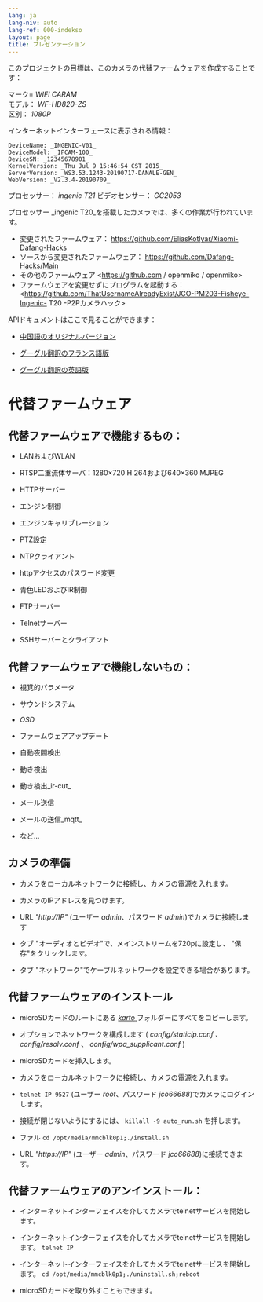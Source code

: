 ```yaml
---
lang: ja
lang-niv: auto
lang-ref: 000-indekso
layout: page
title: プレゼンテーション
---
```


このプロジェクトの目標は、このカメラの代替ファームウェアを作成することです：

マーク= _WIFI CARAM_  
モデル： _WF-HD820-ZS_  
区別： _1080P_

インターネットインターフェースに表示される情報：
```
DeviceName: _INGENIC-V01_
DeviceModel: _IPCAM-100_
DeviceSN: _12345678901_
KernelVersion: _Thu Jul 9 15:46:54 CST 2015_
ServerVersion: _WS3.53.1243-20190717-DANALE-GEN_
WebVersion: _V2.3.4-20190709_
```

プロセッサー： _ingenic T21_
ビデオセンサー： _GC2053_

プロセッサー _ingenic T20_を搭載したカメラでは、多くの作業が行われています。
* 変更されたファームウェア： <https://github.com/EliasKotlyar/Xiaomi-Dafang-Hacks>
* ソースから変更されたファームウェア： <https://github.com/Dafang-Hacks/Main>
* その他のファームウェア <https://github.com / openmiko / openmiko>
* ファームウェアを変更せずにプログラムを起動する： <https://github.com/ThatUsernameAlreadyExist/JCO-PM203-Fisheye-Ingenic- T20 -P2Pカメラハック>

APIドキュメントはここで見ることができます：  
* [中国語のオリジナルバージョン](../zh/includes.zh/html/)


* [グーグル翻訳のフランス語版](../fr/includes.fr/html/)


* [グーグル翻訳の英語版](../en/includes.en/html/)



# 代替ファームウェア

## 代替ファームウェアで機能するもの：

* LANおよびWLAN


* RTSP二重流体サーバ：1280×720 H 264および640×360 MJPEG


* HTTPサーバー


* エンジン制御


* エンジンキャリブレーション


* PTZ設定


* NTPクライアント


* httpアクセスのパスワード変更


* 青色LEDおよびIR制御


* FTPサーバー


* Telnetサーバー


* SSHサーバーとクライアント



## 代替ファームウェアで機能しないもの：

* 視覚的パラメータ


* サウンドシステム


* _OSD_


* ファームウェアアップデート


* 自動夜間検出


* 動き検出


* 動き検出_ir-cut_


* メール送信


* メールの送信_mqtt_


* など...



## カメラの準備

* カメラをローカルネットワークに接続し、カメラの電源を入れます。


* カメラのIPアドレスを見つけます。


* URL _"http://IP"_ (ユーザー _admin_、パスワード _admin_)でカメラに接続します


* タブ "オーディオとビデオ"で、メインストリームを720pに設定し、 "保存"をクリックします。


* タブ "ネットワーク"でケーブルネットワークを設定できる場合があります。



## 代替ファームウェアのインストール

* microSDカードのルートにある [ _karto_ ](https://github.com/jmichault/ipcam-100/tree/master/karto) フォルダーにすべてをコピーします。


* オプションでネットワークを構成します ( _config/staticip.conf_ 、 _config/resolv.conf_ 、 _config/wpa_supplicant.conf_ )


* microSDカードを挿入します。


* カメラをローカルネットワークに接続し、カメラの電源を入れます。


*  `telnet IP 9527` (ユーザー _root_、パスワード _jco66688_)でカメラにログインします。


* 接続が閉じないようにするには、 `killall -9 auto_run.sh` を押します。


* ファル `cd /opt/media/mmcblk0p1;./install.sh`


* URL _"https://IP"_ (ユーザー _admin_、パスワード _jco66688_)に接続できます。



## 代替ファームウェアのアンインストール：

* インターネットインターフェイスを介してカメラでtelnetサービスを開始します。


* インターネットインターフェイスを介してカメラでtelnetサービスを開始します。 `telnet IP` 


* インターネットインターフェイスを介してカメラでtelnetサービスを開始します。 `cd /opt/media/mmcblk0p1;./uninstall.sh;reboot`



* microSDカードを取り外すこともできます。


